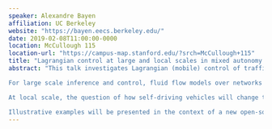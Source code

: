 ```yaml
---
speaker: Alexandre Bayen
affiliation: UC Berkeley
website: "https://bayen.eecs.berkeley.edu/"
date: 2019-02-08T11:00:00-0000
location: McCullough 115
location-url: "https://campus-map.stanford.edu/?srch=McCullough+115"
title: "Lagrangian control at large and local scales in mixed autonomy traffic flow: optimization and deep-RL approaches"
abstract: "This talk investigates Lagrangian (mobile) control of traffic flow at large scale (city-wide, with fluid flow models) and local scale (vehicular level).

For large scale inference and control, fluid flow models over networks are considered. Algorithms relying on convex optimization are presented for fusion of static and mobile (Lagrangian) traffic information data. Repeated game theory is used to characterize the stability such flows under selfish information patterns (each flow attempting to optimize their latency). Convergence to Nash equilibria of the solutions is presented, leading to control strategies to optimize the network efficiency.

At local scale, the question of how self-driving vehicles will change traffic flow patterns is investigated. We describe approaches based on deep reinforcement learning presented in the context of enabling mixed-autonomy mobility. The talk explores the gradual and complex integration of automated vehicles into the existing traffic system. We present the potential impact of a small fraction of automated vehicles on low-level traffic flow dynamics, using novel techniques in model-free deep reinforcement learning, in which the automated vehicles act as mobile (Lagrangian) controllers to traffic flow.

Illustrative examples will be presented in the context of a new open-source computational platform called FLOW, which integrates state of the art microsimulation tools with deep-RL libraries on AWS EC2. Interesting behavior of mixed autonomy traffic will be revealed in the context of emergent behavior of traffic: https://flow-project.github.io/ inference, control, and game-theoretic algorithms developed to improve traffic flow in transportation networks. The talk will investigate various factors that intervene in decisions made by travelers in large scale urban environments. We will discuss disruptions in demand due to the rapid expansion of the use of “selfish routing” apps, and how they affect urban planning. These disruptions cause congestion and make traditional approaches of traffic management less effective. Game theoretic approaches to demand modeling will be presented. These models encompass heterogeneous users (some using routing information, some not) that share the same network and compete for the same commodity (capacity). Results will be presented for static loading, based on Nash-Stackelberg games, and in the context of repeated games, to account for the fact that routing algorithms learn the dynamics of the system over time when users change their behavior. The talk will present some potential remedies envisioned by planners, which range from incentivization to regulation."
---
```

